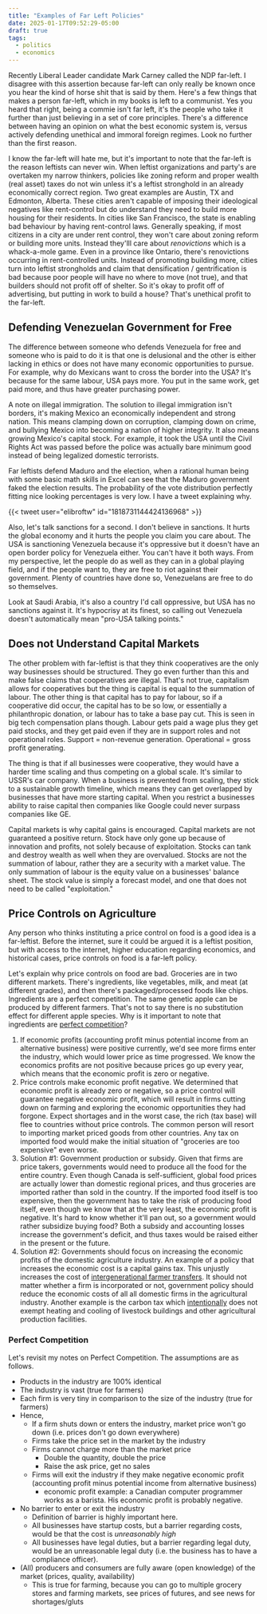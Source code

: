 ```yaml
---
title: "Examples of Far Left Policies"
date: 2025-01-17T09:52:29-05:00
draft: true
tags:
  - politics
  - economics
---
```


Recently Liberal Leader candidate Mark Carney called the NDP far-left. I disagree with this assertion because far-left can only really be known once you hear the kind of horse shit that is said by them. Here's a few things that makes a person far-left, which in my books is left to a communist. Yes you heard that right, being a commie isn't far left, it's the people who take it further than just believing in a set of core principles. There's a difference between having an opinion on what the best economic system is, versus actively defending unethical and immoral foreign regimes. Look no further than the first reason.

I know the far-left will hate me, but it's important to note that the far-left is the reason leftists can never win. When leftist organizations and party's are overtaken my narrow thinkers, policies like zoning reform and proper wealth (real asset) taxes do not win unless it's a leftist stronghold in an already economically correct region. Two great examples are Austin, TX and Edmonton, Alberta. These cities aren't capable of imposing their ideological negatives like rent-control but do understand they need to build more housing for their residents. In cities like San Francisco, the state is enabling bad behaviour by having rent-control laws. Generally speaking, if most citizens in a city are under rent control, they won't care about zoning reform or building more units. Instead they'lll care about _renovictions_ which is a whack-a-mole game. Even in a province like Ontario, there's renovictions occurring in rent-controlled units. Instead of promoting building more, cities turn into leftist strongholds and claim that densification / gentrification is bad because poor people will have no where to move (not true), and that builders should not profit off of shelter. So it's okay to profit off of advertising, but putting in work to build a house? That's unethical profit to the far-left.

## Defending Venezuelan Government for Free

The difference between someone who defends Venezuela for free and someone who is paid to do it is that one is delusional and the other is either lacking in ethics or does not have many economic opportunities to pursue. For example, why do Mexicans want to cross the border into the USA? It's because for the same labour, USA pays more. You put in the same work, get paid more, and thus have greater purchasing power.

A note on illegal immigration. The solution to illegal immigration isn't borders, it's making Mexico an economically independent and strong nation. This means clamping down on corruption, clamping down on crime, and bullying Mexico into becoming a nation of higher integrity. It also means growing Mexico's capital stock. For example, it took the USA until the Civil Rights Act was passed before the police was actually bare minimum good instead of being legalized domestic terrorists.

Far leftists defend Maduro and the election, when a rational human being with some basic math skills in Excel can see that the Maduro government faked the election results. The probability of the vote distribution perfectly fitting nice looking percentages is very low. I have a tweet explaining why.

{{< tweet user="elibroftw" id="1818731144424136968" >}}

Also, let's talk sanctions for a second. I don't believe in sanctions. It hurts the global economy and it hurts the people you claim you care about. The USA is sanctioning Venezuela because it's oppressive but it doesn't have an open border policy for Venezuela either. You can't have it both ways. From my perspective, let the people do as well as they can in a global playing field, and if the people want to, they are free to riot against their government. Plenty of countries have done so, Venezuelans are free to do so themselves.

Look at Saudi Arabia, it's also a country I'd call oppressive, but USA has no sanctions against it. It's hypocrisy at its finest, so calling out Venezuela doesn't automatically mean "pro-USA talking points."

## Does not Understand Capital Markets

The other problem with far-leftist is that they think cooperatives are the only way businesses should be structured. They go even further than this and make false claims that cooperatives are illegal. That's not true, capitalism allows for cooperatives but the thing is capital is equal to the summation of labour. The other thing is that capital has to pay for labour, so if a cooperative did occur, the capital has to be so low, or essentially a philanthropic donation, or labour has to take a base pay cut. This is seen in big tech compensation plans though. Labour gets paid a wage plus they get paid stocks, and they get paid even if they are in support roles and not operational roles. Support = non-revenue generation. Operational = gross profit generating.

The thing is that if all businesses were cooperative, they would have a harder time scaling and thus competing on a global scale. It's similar to USSR's car company. When a business is prevented from scaling, they stick to a sustainable growth timeline, which means they can get overlapped by businesses that have more starting capital. When you restrict a businesses ability to raise capital then companies like Google could never surpass companies like GE.

Capital markets is why capital gains is encouraged. Capital markets are not guaranteed a positive return. Stock have only gone up because of innovation and profits, not solely because of exploitation. Stocks can tank and destroy wealth as well when they are overvalued. Stocks are not the summation of labour, rather they are a security with a market value. The only summation of labour is the equity value on a businesses' balance sheet. The stock value is simply a forecast model, and one that does not need to be called "exploitation."

## Price Controls on Agriculture

Any person who thinks instituting a price control on food is a good idea is a far-leftist. Before the internet, sure it could be argued it is a leftist position, but with access to the internet, higher education regarding economics, and historical cases, price controls on food is a far-left policy.

Let's explain why price controls on food are bad. Groceries are in two different markets. There's ingredients, like vegetables, milk, and meat (at different grades), and then there's packaged/processed foods like chips. Ingredients are a perfect competition. The same genetic apple can be produced by different farmers. That's not to say there is no substitution effect for different apple species. Why is it important to note that ingredients are [perfect competition](#perfect-competition)?

1. If economic profits (accounting profit minus potential income from an alternative business) were positive currently, we'd see more firms enter the industry, which would lower price as time progressed. We know the economics profits are not positive because prices go up every year, which means that the economic profit is zero or negative.
2. Price controls make economic profit negative. We determined that economic profit is already zero or negative, so a price control will guarantee negative economic profit, which will result in firms cutting down on farming and exploring the economic opportunities they had forgone. Expect shortages and in the worst case, the rich (tax base) will flee to countries without price controls. The common person will resort to importing market priced goods from other countries. Any tax on imported food would make the initial situation of "groceries are too expensive" even worse.
3. Solution #1: Government production or subsidy. Given that firms are price takers, governments would need to produce all the food for the entire country. Even though Canada is self-sufficient, global food prices are actually lower than domestic regional prices, and thus groceries are imported rather than sold in the country. If the imported food itself is too expensive, then the government has to take the risk of producing food itself, even though we know that at the very least, the economic profit is negative. It's hard to know whether it'll pan out, so a government would rather subsidize buying food? Both a subsidy and accounting losses increase the government's deficit, and thus taxes would be raised either in the present or the future.
4. Solution #2: Governments should focus on increasing the economic profits of the domestic agriculture industry. An example of a policy that increases the economic cost is a capital gains tax. This unjustly increases the cost of [intergenerational farmer transfers](https://ofa.on.ca/what-farmers-need-to-know-current-status-of-proposed-federal-tax-proposals/). It should not matter whether a firm is incorporated or not, government policy should reduce the economic costs of all all domestic firms in the agricultural industry. Another example is the carbon tax which [intentionally](https://ofa.on.ca/newsroom/ontario-farmers-profoundly-disappointed-at-senate-vote-on-carbon-tax-relief-bill/) does not exempt heating and cooling of livestock buildings and other agricultural production facilities.

### Perfect Competition

Let's revisit my notes on Perfect Competition. The assumptions are as follows.

- Products in the industry are 100% identical
- The industry is vast (true for farmers)
- Each firm is very tiny in comparison to the size of the industry (true for farmers)
- Hence,
  - If a firm shuts down or enters the industry, market price won't go down (i.e. prices don't go down everywhere)
  - Firms take the price set in the market by the industry
  - Firms cannot charge more than the market price
    - Double the quantity, double the price
    - Raise the ask price, get no sales
  - Firms will exit the industry if they make negative economic profit (accounting profit minus potential income from alternative business)
    - economic profit example: a Canadian computer programmer works as a barista. His economic profit is probably negative.
- No barrier to enter or exit the industry
  - Definition of barrier is highly important here.
  - All businesses have startup costs, but a barrier regarding costs, would be that the cost is _unreasonably high_
  - All businesses have legal duties, but a barrier regarding legal duty, would be an unreasonable legal duty (i.e. the business has to have a compliance officer).
- (All) producers and consumers are fully aware (open knowledge) of the market (prices, quality, availability)
  - This is true for farming, because you can go to multiple grocery stores and farming markets, see prices of futures, and see news for shortages/gluts
